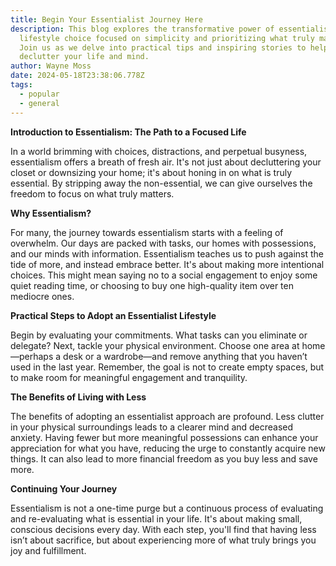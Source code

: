 ```yaml
---
title: Begin Your Essentialist Journey Here
description: This blog explores the transformative power of essentialism, a
  lifestyle choice focused on simplicity and prioritizing what truly matters.
  Join us as we delve into practical tips and inspiring stories to help you
  declutter your life and mind.
author: Wayne Moss
date: 2024-05-18T23:38:06.778Z
tags:
  - popular
  - general
---
```


**Introduction to Essentialism: The Path to a Focused Life**

In a world brimming with choices, distractions, and perpetual busyness, essentialism offers a breath of fresh air. It's not just about decluttering your closet or downsizing your home; it's about honing in on what is truly essential. By stripping away the non-essential, we can give ourselves the freedom to focus on what truly matters.

**Why Essentialism?**

For many, the journey towards essentialism starts with a feeling of overwhelm. Our days are packed with tasks, our homes with possessions, and our minds with information. Essentialism teaches us to push against the tide of more, and instead embrace better. It's about making more intentional choices. This might mean saying no to a social engagement to enjoy some quiet reading time, or choosing to buy one high-quality item over ten mediocre ones.

**Practical Steps to Adopt an Essentialist Lifestyle**

Begin by evaluating your commitments. What tasks can you eliminate or delegate? Next, tackle your physical environment. Choose one area at home—perhaps a desk or a wardrobe—and remove anything that you haven’t used in the last year. Remember, the goal is not to create empty spaces, but to make room for meaningful engagement and tranquility.

**The Benefits of Living with Less**

The benefits of adopting an essentialist approach are profound. Less clutter in your physical surroundings leads to a clearer mind and decreased anxiety. Having fewer but more meaningful possessions can enhance your appreciation for what you have, reducing the urge to constantly acquire new things. It can also lead to more financial freedom as you buy less and save more.

**Continuing Your Journey**

Essentialism is not a one-time purge but a continuous process of evaluating and re-evaluating what is essential in your life. It's about making small, conscious decisions every day. With each step, you'll find that having less isn’t about sacrifice, but about experiencing more of what truly brings you joy and fulfillment.
